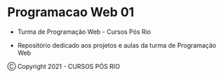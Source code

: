 # Programacao Web 01

- Turma de Programação Web - Cursos Pós Rio

- Repositório dedicado aos projetos e aulas da turma de Programação Web


Ⓒ Copyright 2021 - CURSOS PÓS RIO

